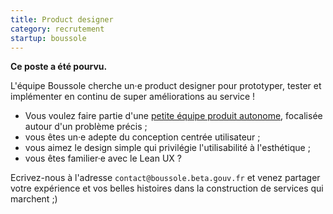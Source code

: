 ```yaml
---
title: Product designer
category: recrutement
startup: boussole
---
```


**Ce poste a été pourvu.**

L'équipe Boussole cherche un·e product designer pour prototyper, tester et implémenter en continu de super améliorations au service !

* Vous voulez faire partie d'une [petite équipe produit autonome](https://beta.gouv.fr/2016/11/28/equipes-autonomes), focalisée autour d'un problème précis ;
* vous êtes un·e adepte du conception centrée utilisateur ;
* vous aimez le design simple qui privilégie l'utilisabilité à l'esthétique ;
* vous êtes familier·e avec le Lean UX ?

Ecrivez-nous à l'adresse `contact@boussole.beta.gouv.fr` et venez partager votre expérience et vos belles histoires dans la construction de services qui marchent ;)
